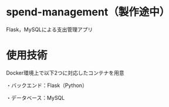 # spend-management（製作途中）
Flask，MySQLによる支出管理アプリ
# 使用技術
Docker環境上で以下2つに対応したコンテナを用意

・バックエンド：Flask（Python）

・データベース：MySQL
